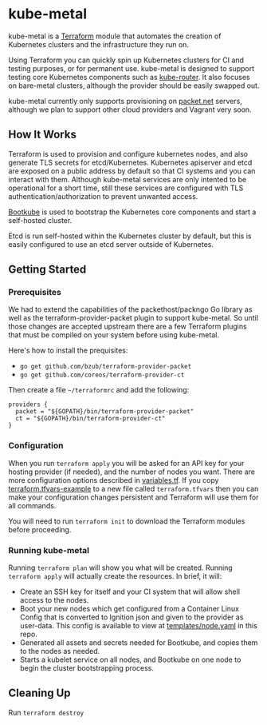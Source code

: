 # kube-metal

kube-metal is a [Terraform](https://www.terraform.io/) module that automates the creation of Kubernetes
clusters and the infrastructure they run on.

Using Terraform you can quickly spin up Kubernetes clusters for CI and testing
purposes, or for permanent use. kube-metal is designed to support testing core
Kubernetes components such as
[kube-router](https://github.com/cloudnativelabs/kube-router). It also focuses
on bare-metal clusters, although the provider should be easily swapped out.

kube-metal currently only supports provisioning on [packet.net](https://www.packet.net)
servers, although we plan to support other cloud providers and Vagrant very
soon.

## How It Works

Terraform is used to provision and configure kubernetes nodes, and also
generate TLS secrets for etcd/Kubernetes. Kubernetes apiserver and etcd
are exposed on a public address by default so that CI systems and you
can interact with them. Although kube-metal services are only intented to
be operational for a short time, still these services are configured with TLS
authentication/authorization to prevent unwanted access.

[Bootkube](https://github.com/kubernetes-incubator/bootkube)
is used to bootstrap the Kubernetes core components and start
a self-hosted cluster.

Etcd is run self-hosted within the Kubernetes cluster by default, but
this is easily configured to use an etcd server outside of Kubernetes.

## Getting Started

### Prerequisites

We had to extend the capabilities of the packethost/packngo Go library
as well as the terraform-provider-packet plugin to support kube-metal. So
until those changes are accepted upstream there are a few Terraform plugins
that must be compiled on your system before using kube-metal.

Here's how to install the prequisites:
- `go get github.com/bzub/terraform-provider-packet`
- `go get github.com/coreos/terraform-provider-ct`

Then create a file `~/terraformrc` and add the following:
```
providers {
  packet = "${GOPATH}/bin/terraform-provider-packet"
  ct = "${GOPATH}/bin/terraform-provider-ct"
}
```

### Configuration

When you run `terraform apply` you will be asked for an API key for your
hosting provider (if needed), and the number of nodes you want. There are
more configuration options described in [variables.tf](/variables.tf). If you copy
[terraform.tfvars-example](/terraform.tfvars-example) to a new file called
`terraform.tfvars` then you can make your configuration changes persistent and
Terraform will use them for all commands.

You will need to run `terraform init` to download the Terraform modules
before proceeding.

### Running kube-metal

Running `terraform plan` will show you what will be created.
Running `terraform apply` will actually create the resources. In brief,
it will:

- Create an SSH key for itself and your CI system that will allow shell
  access to the nodes.
- Boot your new nodes which get configured from a Container Linux Config
  that is converted to Ignition json and given to the provider as user-data.
  This config is available to view at [templates/node.yaml](/templates/node.yaml)
  in this repo.
- Generated all assets and secrets needed for Bootkube, and copies them
  to the nodes as needed.
- Starts a kubelet service on all nodes, and Bootkube on one node to begin
  the cluster bootstrapping process.

## Cleaning Up

Run `terraform destroy`

